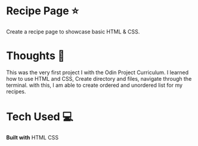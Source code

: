# Recipe Page ⭐️
Create a recipe page to showcase basic HTML & CSS.

# Thoughts 💭
This was the very first project I with the Odin Project Curriculum. I learned how to use HTML and CSS, Create directory and files, navigate through the terminal.
with this, I am able to create ordered and unordered list for my recipes.

# Tech Used 💻
**Built with**
HTML
CSS
